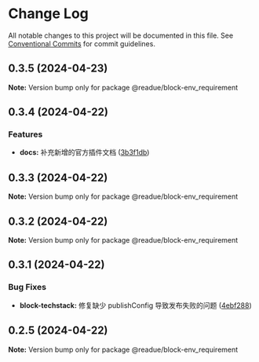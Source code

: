 # Change Log

All notable changes to this project will be documented in this file.
See [Conventional Commits](https://conventionalcommits.org) for commit guidelines.

## 0.3.5 (2024-04-23)

**Note:** Version bump only for package @readue/block-env_requirement





## 0.3.4 (2024-04-22)


### Features

* **docs:** 补充新增的官方插件文档 ([3b3f1db](https://github.com/lexmin0412/readue/commit/3b3f1db5ff0b20a5fe1a7d38ba67093e30b38118))





## 0.3.3 (2024-04-22)

**Note:** Version bump only for package @readue/block-env_requirement





## 0.3.2 (2024-04-22)

**Note:** Version bump only for package @readue/block-env_requirement





## 0.3.1 (2024-04-22)


### Bug Fixes

* **block-techstack:** 修复缺少 publishConfig 导致发布失败的问题 ([4ebf288](https://github.com/lexmin0412/readue/commit/4ebf2881d08f607a6833d131912ef39868b42544))





## 0.2.5 (2024-04-22)

**Note:** Version bump only for package @readue/block-env_requirement
